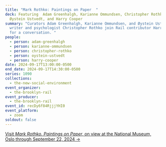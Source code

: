 ```yaml
---
title: "Mark Rothko: Paintings on Paper  "
deck: Featuring  Adam Greenhalgh, Karianne Ommundsen, Christopher Rothko,
  Øystein Ustvedt, and Harry Cooper
summary: "Curators Adam Greenhalgh, Karianne Ommundsen, and Øystein Ustved, and
  writer and psychologist Christopher Rothko join Rail contributor Harry Cooper
  for a conversation. "
people:
  - person: adam-greenhalgh
  - person: karianne-ommundsen
  - person: christopher-rothko
  - person: oystein-ustvedt
  - person: harry-cooper
date: 2024-09-17T13:00:00-0500
end_date: 2024-09-17T14:30:00-0500
series: 1090
collections:
  - the-new-social-environment
event_organizer:
  - the-brooklyn-rail
event_producer:
  - the-brooklyn-rail
event_id: recDy6f84RjjjYHI0
event_platform:
  - zoom
soldout: false
---
```

[V﻿isit *Mark Rothko. Paintings on Paper,* on view at the National Museum, Oslo through September 22, 2024 →](https://www.nasjonalmuseet.no/en/exhibitions-and-events/national-museum/exhibitions/2024/mark-rothko/)